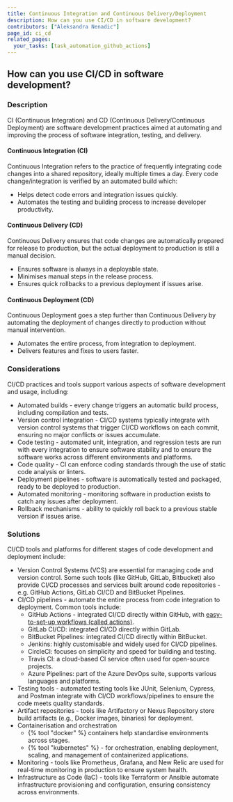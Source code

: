 ```yaml
---
title: Continuous Integration and Continuous Delivery/Deployment
description: How can you use CI/CD in software development?
contributors: ["Aleksandra Nenadic"]
page_id: ci_cd
related_pages: 
  your_tasks: [task_automation_github_actions]
---
```


## How can you use CI/CD in software development?

### Description 

CI (Continuous Integration) and CD (Continuous Delivery/Continuous Deployment) are software development 
practices aimed at automating and improving the process of software integration, testing, and delivery.

#### Continuous Integration (CI)

Continuous Integration refers to the practice of frequently integrating code changes into a shared repository, 
ideally multiple times a day. Every code change/integration is verified by an automated build which:

- Helps detect code errors and integration issues quickly. 
- Automates the testing and building process to increase developer productivity.

#### Continuous Delivery (CD)

Continuous Delivery ensures that code changes are automatically prepared for release to production, but the actual
deployment to production is still a manual decision.

- Ensures software is always in a deployable state.
- Minimises manual steps in the release process.
- Ensures quick rollbacks to a previous deployment if issues arise.

#### Continuous Deployment (CD)

Continuous Deployment goes a step further than Continuous Delivery by automating the deployment of changes directly to production without manual intervention.

- Automates the entire process, from integration to deployment.
- Delivers features and fixes to users faster.

### Considerations

CI/CD practices and tools support various aspects of software development and usage, including:

- Automated builds - every change triggers an automatic build process, including compilation and tests.
- Version control integration - CI/CD systems typically integrate with version control systems that trigger CI/CD 
workflows on each commit, ensuring no major conflicts or issues accumulate.
- Code testing - automated unit, integration, and regression tests are run with every integration to ensure software stability and 
to ensure the software works across different environments and platforms.
- Code quality - CI can enforce coding standards through the use of static code analysis or linters.
- Deployment pipelines - software is automatically tested and packaged, ready to be deployed to production.
- Automated monitoring - monitoring software in production exists to catch any issues after deployment.
- Rollback mechanisms - ability to quickly roll back to a previous stable version if issues arise.

### Solutions

CI/CD tools and platforms for different stages of code development and deployment include:

- Version Control Systems (VCS) are essential for managing code and version control. Some such tools (like GitHub, GitLab, Bitbucket)
also provide CI/CD processes and services built around code repositories - e.g. GitHub Actions, GitLab CI/CD and BitBucket Pipelines.
- CI/CD pipelines - automate the entire process from code integration to deployment. Common tools include:
  - GitHub Actions - integrated CI/CD directly within GitHub, with [easy-to-set-up workflows (called actions)][task_automation_github_actions].
  - GitLab CI/CD: integrated CI/CD directly within GitLab.
  - BitBucket Pipelines: integrated CI/CD directly within BitBucket.
  - Jenkins: highly customisable and widely used for CI/CD pipelines.
  - CircleCI: focuses on simplicity and speed for building and testing.
  - Travis CI: a cloud-based CI service often used for open-source projects.
  - Azure Pipelines: part of the Azure DevOps suite, supports various languages and platforms.
- Testing tools - automated testing tools like JUnit, Selenium, Cypress, and Postman integrate with CI/CD workflows/pipelines to ensure the code meets quality standards.
- Artifact repositories - tools like Artifactory or Nexus Repository store build artifacts (e.g., Docker images, binaries) for deployment.
- Containerisation and orchestration
  - {% tool "docker" %} containers help standardise environments across stages.
  - {% tool "kubernetes" %} - for orchestration, enabling deployment, scaling, and management of containerized applications.
- Monitoring - tools like Prometheus, Grafana, and New Relic are used for real-time monitoring in production to ensure system health.
- Infrastructure as Code (IaC) - tools like Terraform or Ansible automate infrastructure provisioning and configuration, ensuring consistency across environments.

[task_automation_github_actions]: ./task_automation_github_actions